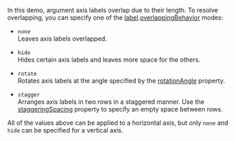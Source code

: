 In this demo, argument axis labels overlap due to their length. To resolve overlapping, you can specify one of the [label](/Documentation/ApiReference/UI_Components/dxChart/Configuration/argumentAxis/label/).[overlappingBehavior](/Documentation/ApiReference/UI_Components/dxChart/Configuration/argumentAxis/label/#overlappingBehavior) modes:

- `none`    
Leaves axis labels overlapped.

- `hide`    
Hides certain axis labels and leaves more space for the others.

- `rotate`     
Rotates axis labels at the angle specified by the [rotationAngle](/Documentation/ApiReference/UI_Components/dxChart/Configuration/argumentAxis/label/#rotationAngle) property.

- `stagger`      
Arranges axis labels in two rows in a staggered manner. Use the [staggeringSpacing](/Documentation/ApiReference/UI_Components/dxChart/Configuration/argumentAxis/label/#staggeringSpacing) property to specify an empty space between rows.

All of the values above can be applied to a horizontal axis, but only `none` and `hide` can be specified for a vertical axis.

